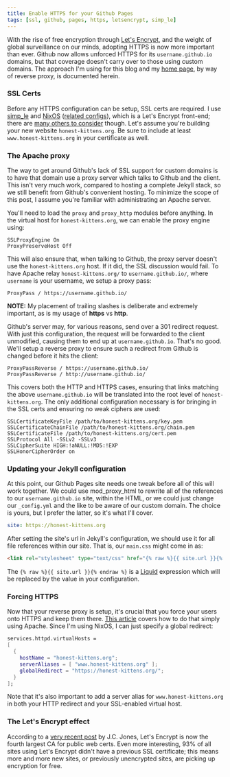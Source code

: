 ```yaml
---
title: Enable HTTPS for your Github Pages
tags: [ssl, github, pages, https, letsencrypt, simp_le]
---
```


With the rise of free encryption through [Let's
Encrypt](https://letsencrypt.org/), and the weight of global surveillance on our
minds, adopting HTTPS is now more important than ever. Github now allows
unforced HTTPS for its `username.github.io` domains, but that coverage doesn't
carry over to those using custom domains. The approach I'm using for this blog
and my [home page](https://jeaye.com/), by way of reverse proxy, is documented
herein.

### SSL Certs

Before any HTTPS configuration can be setup, SSL certs are required. I use
[simp_le](https://github.com/kuba/simp_le) and [NixOS](http://nixos.org/)
([related
configs](https://github.com/jeaye/nix-files/blob/master/service/acme.nix)),
which is a Let's Encrypt front-end; there are [many others to
consider](https://www.metachris.com/2015/12/comparison-of-10-acme-lets-encrypt-clients/)
though. Let's assume you're building your new website `honest-kittens.org`. Be
sure to include at least `www.honest-kittens.org` in your certificate as well.

### The Apache proxy

The way to get around Github's lack of SSL support for custom domains is to have
that domain use a proxy server which talks to Github and the client. This isn't
very much work, compared to hosting a complete Jekyll stack, so we still benefit
from Github's convenient hosting. To minimize the scope of this post, I assume
you're familiar with administrating an Apache server.

You'll need to load the `proxy` and `proxy_http` modules before anything. In the
virtual host for `honest-kittens.org`, we can enable the proxy engine using:

```text
SSLProxyEngine On
ProxyPreserveHost Off
```

This will also ensure that, when talking to Github, the proxy server doesn't use
the `honest-kittens.org` host. If it did, the SSL discussion would fail. To have
Apache relay `honest-kittens.org/` to `username.github.io/`, where `username` is
your username, we setup a proxy pass:

```text
ProxyPass / https://username.github.io/
```

**NOTE:** My placement of trailing slashes is deliberate and extremely
important, as is my usage of **https** vs **http**.

Github's server may, for various reasons, send over a 301 redirect request. With
just this configuration, the request will be forwarded to the client unmodified,
causing them to end up at `username.github.io`. That's no good. We'll setup a
reverse proxy to ensure such a redirect from Github is changed before it hits
the client:

```text
ProxyPassReverse / https://username.github.io/
ProxyPassReverse / http://username.github.io/
```

This covers both the HTTP and HTTPS cases, ensuring that links matching the
above `username.github.io` will be translated into the root level of
`honest-kittens.org`. The only additional configuration necessary is for
bringing in the SSL certs and ensuring no weak ciphers are used:

```text
SSLCertificateKeyFile /path/to/honest-kittens.org/key.pem
SSLCertificateChainFile /path/to/honest-kittens.org/chain.pem
SSLCertificateFile /path/to/honest-kittens.org/cert.pem
SSLProtocol All -SSLv2 -SSLv3
SSLCipherSuite HIGH:!aNULL:!MD5:!EXP
SSLHonorCipherOrder on
```

### Updating your Jekyll configuration

At this point, our Github Pages site needs one tweak before all of this will
work together. We could use mod_proxy_html to rewrite all of the references to
our `username.github.io` site, within the HTML, or we could just change our
`_config.yml` and the like to be aware of our custom domain. The choice is
yours, but I prefer the latter, so it's what I'll cover.

```yaml
site: https://honest-kittens.org
```

After setting the site's url in Jekyll's configuration, we should use it for all
file references within our site. That is, our `main.css` might come in as:

```html
<link rel="stylesheet" type="text/css" href="{% raw %}{{ site.url }}{% endraw %}/css/main.css" />
```

The `{% raw %}{{ site.url }}{% endraw %}` is a
[Liquid](https://github.com/Shopify/liquid/wiki) expression which will be
replaced by the value in your configuration.

### Forcing HTTPS

Now that your reverse proxy is setup, it's crucial that you force your users
onto HTTPS and keep them there. [This
article](https://www.ssl.com/how-to/force-https-connections-in-an-apache-server-environment/)
covers how to do that simply using Apache. Since I'm using NixOS, I can just
specify a global redirect:

```nix
services.httpd.virtualHosts =
[
  {
    hostName = "honest-kittens.org";
    serverAliases = [ "www.honest-kittens.org" ];
    globalRedirect = "https://honest-kittens.org/";
  }
];
```

Note that it's also important to add a server alias for `www.honest-kittens.org`
in both your HTTP redirect and your SSL-enabled virtual host.

### The Let's Encrypt effect

According to a [very recent post](https://tacticalsecret.com/early-impacts-of-letsencrypt/) by J.C. Jones, Let's Encrypt is now the fourth largest CA for public web certs. Even more interesting, 93% of all sites using Let's Encrypt didn't have a previous SSL certificate; this means more and more new sites, or previously unencrypted sites, are picking up encryption for free.
